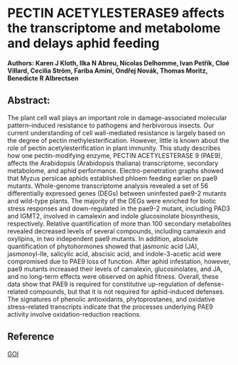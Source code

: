 # PECTIN ACETYLESTERASE9 affects the transcriptome and metabolome and delays aphid feeding

**Authors: Karen J Kloth, Ilka N Abreu, Nicolas Delhomme, Ivan Petřík, Cloé Villard, Cecilia Ström, Fariba Amini, Ondřej Novák, Thomas Moritz, Benedicte R Albrectsen**

## Abstract:
The plant cell wall plays an important role in damage-associated molecular pattern–induced resistance to pathogens and herbivorous insects. Our current understanding of cell wall-mediated resistance is largely based on the degree of pectin methylesterification. However, little is known about the role of pectin acetylesterification in plant immunity. This study describes how one pectin-modifying enzyme, PECTIN ACETYLESTERASE 9 (PAE9), affects the Arabidopsis (Arabidopsis thaliana) transcriptome, secondary metabolome, and aphid performance. Electro-penetration graphs showed that Myzus persicae aphids established phloem feeding earlier on pae9 mutants. Whole-genome transcriptome analysis revealed a set of 56 differentially expressed genes (DEGs) between uninfested pae9-2 mutants and wild-type plants. The majority of the DEGs were enriched for biotic stress responses and down-regulated in the pae9-2 mutant, including PAD3 and IGMT2, involved in camalexin and indole glucosinolate biosynthesis, respectively. Relative quantification of more than 100 secondary metabolites revealed decreased levels of several compounds, including camalexin and oxylipins, in two independent pae9 mutants. In addition, absolute quantification of phytohormones showed that jasmonic acid (JA), jasmonoyl-Ile, salicylic acid, abscisic acid, and indole-3-acetic acid were compromised due to PAE9 loss of function. After aphid infestation, however, pae9 mutants increased their levels of camalexin, glucosinolates, and JA, and no long-term effects were observed on aphid fitness. Overall, these data show that PAE9 is required for constitutive up-regulation of defense-related compounds, but that it is not required for aphid-induced defenses. The signatures of phenolic antioxidants, phytoprostanes, and oxidative stress–related transcripts indicate that the processes underlying PAE9 activity involve oxidation-reduction reactions.

## Reference
[GOI](https://doi.org/10.1104/pp.19.00635)
